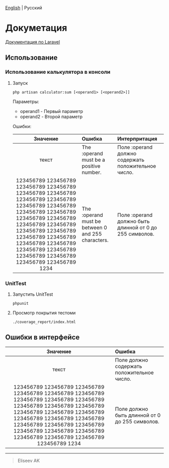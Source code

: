 [English](https://github.com/cs-eliseev/laravel-calculator-example/blob/master/src/README.md) | Русский

Докуметация
=======

[Документация по Laravel](https://laravel.com/docs)

## Использование

### Использование калькулятора в консоли

1. Запуск

    ```shell
    php artisan calculator:sum [<operand1> [<operand2>]]
    ```

    Параметры:
    
    * operand1 - Первый параметр
    * operand2 - Второй параметр

    Ошибки:

    |Значение|Ошибка|Интерпритация|
    |:---:|:---|:---|
    |текст|The :operand must be a positive number.|Поле :operand должно содержать положительное число.|
    |123456789 123456789 123456789 123456789 123456789 123456789 123456789 123456789 123456789 123456789 123456789 123456789 123456789 123456789 123456789 123456789 123456789 123456789 123456789 123456789 123456789 123456789 123456789 123456789 123456789 123456789 123456789 123456789 1234|The :operand must be between 0 and 255 characters.|Поле :operand должно быть длинной от 0 до 255 символов.|
    

### UnitTest

1. Запустить UnitTest

    ```shell
    phpunit
    ```

1. Просмотр покрытия тестоми

    ```
   ./coverage_report/index.html
   ```


## Ошибки в интерфейсе

|Значение|Ошибка|
|:---:|:---|
|текст|Поле должно содержать положительное число.|
|123456789 123456789 123456789 123456789 123456789 123456789 123456789 123456789 123456789 123456789 123456789 123456789 123456789 123456789 123456789 123456789 123456789 123456789 123456789 123456789 123456789 123456789 123456789 123456789 123456789 123456789 123456789 123456789 1234|Поле должно быть длинной от 0 до 255 символов.|


***

> Eliseev AK
